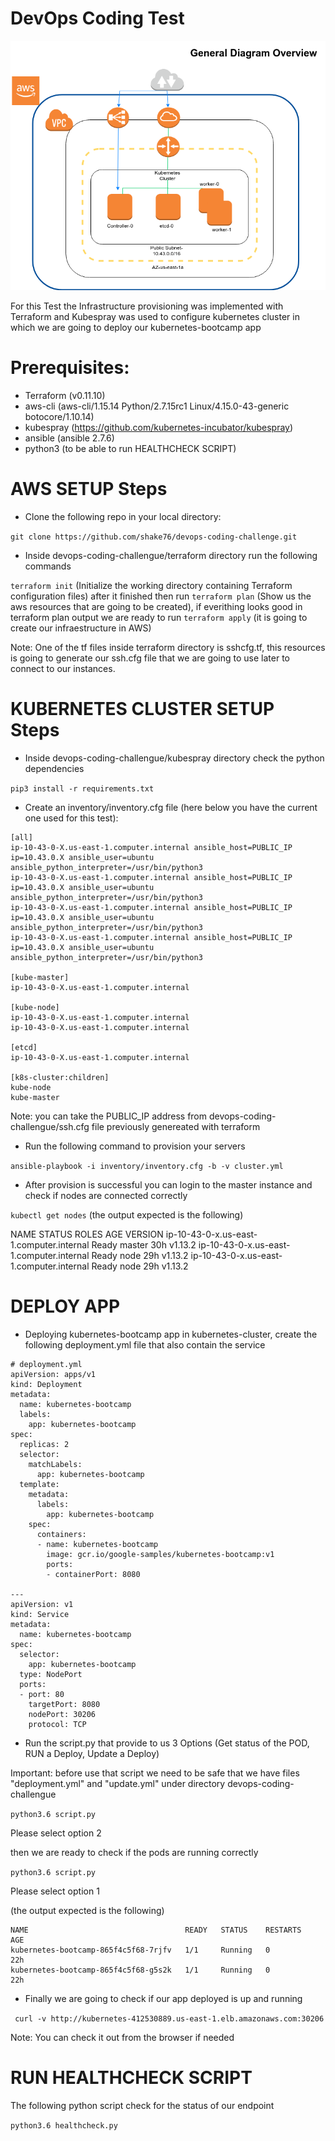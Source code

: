 DevOps Coding Test
==================



![alt text](GeneralOverview.png "Diagram")

For this Test the Infrastructure provisioning was implemented with Terraform and Kubespray was used to configure kubernetes cluster in which we are going to deploy our kubernetes-bootcamp app

# Prerequisites:

* Terraform (v0.11.10)
* aws-cli   (aws-cli/1.15.14 Python/2.7.15rc1 Linux/4.15.0-43-generic botocore/1.10.14)
* kubespray (https://github.com/kubernetes-incubator/kubespray)
* ansible   (ansible 2.7.6)
* python3   (to be able to run HEALTHCHECK SCRIPT)

# AWS SETUP Steps

- Clone the following repo in your local directory:

```git clone https://github.com/shake76/devops-coding-challenge.git```

- Inside devops-coding-challengue/terraform directory run the following commands

```terraform init``` 
 (Initialize the working directory containing Terraform configuration files) after it finished then run
```terraform plan``` 
(Show us the aws resources that are going to be created), if everithing looks good in terraform plan output we are ready to run 
```terraform apply``` 
(it is going to create our infraestructure in AWS)

Note: One of the tf files inside terraform directory is sshcfg.tf, this resources is going to generate our ssh.cfg file that we are going to use later to connect to our instances.


# KUBERNETES CLUSTER SETUP Steps

- Inside devops-coding-challengue/kubespray directory check the python dependencies

```pip3 install -r requirements.txt```

- Create an inventory/inventory.cfg file (here below you have the current one used for this test):

```
[all]
ip-10-43-0-X.us-east-1.computer.internal ansible_host=PUBLIC_IP ip=10.43.0.X ansible_user=ubuntu ansible_python_interpreter=/usr/bin/python3
ip-10-43-0-X.us-east-1.computer.internal ansible_host=PUBLIC_IP ip=10.43.0.X ansible_user=ubuntu ansible_python_interpreter=/usr/bin/python3
ip-10-43-0-X.us-east-1.computer.internal ansible_host=PUBLIC_IP ip=10.43.0.X ansible_user=ubuntu ansible_python_interpreter=/usr/bin/python3
ip-10-43-0-X.us-east-1.computer.internal ansible_host=PUBLIC_IP ip=10.43.0.X ansible_user=ubuntu ansible_python_interpreter=/usr/bin/python3

[kube-master]
ip-10-43-0-X.us-east-1.computer.internal

[kube-node]
ip-10-43-0-X.us-east-1.computer.internal
ip-10-43-0-X.us-east-1.computer.internal

[etcd]
ip-10-43-0-X.us-east-1.computer.internal

[k8s-cluster:children]
kube-node
kube-master
```

Note: you can take the PUBLIC_IP address from devops-coding-challengue/ssh.cfg file previously genereated with terraform

- Run the following command to provision your servers

```ansible-playbook -i inventory/inventory.cfg -b -v cluster.yml```

- After provision is successful you can login to the master instance and check if nodes are connected correctly

```kubectl get nodes``` (the output expected is the following)

NAME                                        STATUS   ROLES    AGE   VERSION
ip-10-43-0-x.us-east-1.computer.internal   Ready    master   30h   v1.13.2
ip-10-43-0-x.us-east-1.computer.internal   Ready    node     29h   v1.13.2
ip-10-43-0-x.us-east-1.computer.internal   Ready    node     29h   v1.13.2

# DEPLOY APP

- Deploying kubernetes-bootcamp app in kubernetes-cluster, create the following deployment.yml file that also contain the service

```
# deployment.yml
apiVersion: apps/v1
kind: Deployment
metadata:
  name: kubernetes-bootcamp
  labels:
    app: kubernetes-bootcamp
spec:
  replicas: 2
  selector:
    matchLabels:
      app: kubernetes-bootcamp
  template:
    metadata:
      labels:
        app: kubernetes-bootcamp
    spec:
      containers:
      - name: kubernetes-bootcamp
        image: gcr.io/google-samples/kubernetes-bootcamp:v1
        ports:
        - containerPort: 8080

---
apiVersion: v1
kind: Service
metadata:
  name: kubernetes-bootcamp
spec:
  selector:
    app: kubernetes-bootcamp
  type: NodePort
  ports:
  - port: 80
    targetPort: 8080
    nodePort: 30206
    protocol: TCP
```

- Run the script.py that provide to us 3 Options (Get status of the POD, RUN a Deploy, Update a Deploy)

Important: before use that script we need to be safe that we have files "deployment.yml" and "update.yml" under directory devops-coding-challengue

```python3.6 script.py```

Please select option 2 


then we are ready to check if the pods are running correctly 

```python3.6 script.py```

Please select option 1 

(the output expected is the following)
```
NAME                                   READY   STATUS    RESTARTS   AGE
kubernetes-bootcamp-865f4c5f68-7rjfv   1/1     Running   0          22h
kubernetes-bootcamp-865f4c5f68-g5s2k   1/1     Running   0          22h
```

- Finally we are going to check if our app deployed is up and running

``` curl -v http://kubernetes-412530889.us-east-1.elb.amazonaws.com:30206``` 

Note: You can check it out from the browser if needed

# RUN HEALTHCHECK SCRIPT

The following python script check for the status of our endpoint

```python3.6 healthcheck.py```


































































